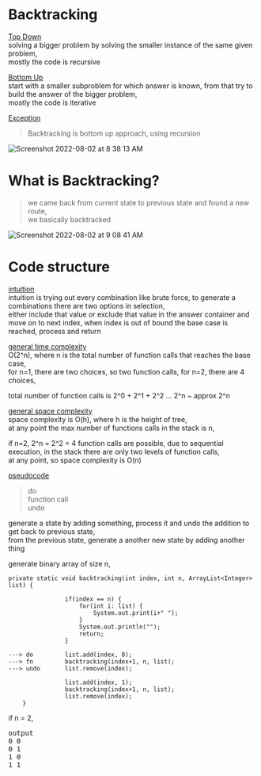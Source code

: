 # Backtracking

<ins>Top Down</ins>  
solving a bigger problem by solving the smaller instance of the same given problem,  
mostly the code is recursive  

<ins>Bottom Up</ins>  
start with a smaller subproblem for which answer is known, from that try to build the answer of the bigger problem,  
mostly the code is iterative 

<ins>Exception</ins>
> Backtracking is bottom up approach, using recursion

![Screenshot 2022-08-02 at 8 38 13 AM](https://user-images.githubusercontent.com/16437905/182283500-bf9811ce-1a52-4713-bad2-72d65042d667.png)

# What is Backtracking?

> we came back from current state to previous state and found a new route,   
> we basically backtracked

![Screenshot 2022-08-02 at 9 08 41 AM](https://user-images.githubusercontent.com/16437905/182286775-af7e92ab-d6b3-4f50-b3e2-3b99f15daa88.png)

# Code structure

<ins>intuition</ins>  
intuition is trying out every combination like brute force, to generate a combinations there are two options in selection,  
either include that value or exclude that value in the answer container and move on to next index, when index is out of bound the base case is reached, process and return   

<ins>general time complexity</ins>  
O(2^n), where n is the total number of function calls that reaches the base case,   
for n=1, there are two choices, so two function calls, for n=2, there are 4 choices,  

total number of function calls is 2^0 + 2^1 + 2^2 ... 2^n ~ approx 2^n  

<ins>general space complexity</ins>   
space complexity is O(h), where h is the height of tree,   
at any point the max number of functions calls in the stack is n,  

if n=2, 2^n = 2^2 = 4 function calls are possible, due to sequential execution, in the stack there are only two levels of function calls,   
at any point, so space complexity is O(n)
    
<ins>pseudocode</ins>  
> do  
> function call  
> undo  

generate a state by adding something, process it and undo the addition to get back to previous state,    
from the previous state, generate a another new state by adding another thing  

generate binary array of size n,   

```
private static void backtracking(int index, int n, ArrayList<Integer> list) {

                if(index == n) {
                    for(int i: list) {
                        System.out.print(i+" ");
                    }
                    System.out.println("");
                    return;
                }

---> do         list.add(index, 0);
---> fn         backtracking(index+1, n, list);
---> undo       list.remove(index);

                list.add(index, 1);
                backtracking(index+1, n, list);
                list.remove(index);
    }

```
if n = 2, 
<pre>
output
0 0  
0 1  
1 0  
1 1  
</pre>
